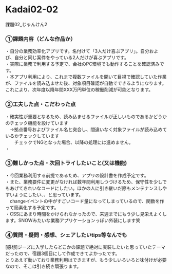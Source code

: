 # Kadai02-02
課題02_じゃんけん2

<h3>①課題内容（どんな作品か）</h3>
・自分の業務効率化アプリです。名付けて「3人だけ喜ぶアプリ」。自分および、自分と同じ案件をやっている2人だけが喜ぶアプリです。<br>
・実際に業務で利用する予定で、会社のPC環境でも動作することを確認済みです。<br>
・本アプリ利用により、これまで複数ファイルを開いて目視で確認していた作業が、ファイルを読み込ませた後、対象項目確認が自動でできるようになります。<br>
これにより、次年度以降年間XXX万円単位の稼働削減が可能となります。<br>

<h3>②工夫した点・こだわった点</h3>
・確実性が重要となるため、読み込ませるファイルが正しいものであるかどうかのチェック機能を設けています<br>
　→拠点番号およびファイル名と突合し、間違いなく対象ファイルが読み込めているかチェックしています<br>
　　チェックでNGとなった場合、以降の処理には進めません。<br>
・


<h3>③難しかった点・次回トライしたいこと(又は機能)</h3>
・今回業務利用する前提であるため、アプリの設計書を作成予定です。<br>
・また、業務要件に変更がなければ数年間利用しつづけるため、保守性を少しでもあげてきれいなコードにしたい。ほかの人に引き継いだ際もメンテナンスしやすいようにしたい、、と思っています。<br>
　changeイベントの中がすごいコード量になってしまっているので、関数を作って簡素化する予定です。<br>
・CSSにあまり時間をかけられなかったので、来週までにもう少し見栄えよくします。SNOWみたいな業務アプリケーションっぽい外装にします笑<br>


<h3>④質問・疑問・感想、シェアしたいtips等なんでも</h3>
[感想]ジーズに入学したらどこかの課題で絶対に実装したいと思っていたテーマだったので、宿題3個目にして作成できてよかったです。<br>
とりあえず動いており業務利用はできますが、もう少しいろいろと味付けが必要なので、そこは引き続き頑張ります。
